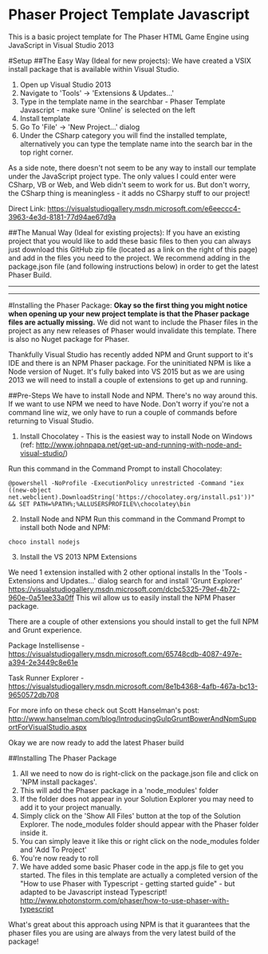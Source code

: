 Phaser Project Template Javascript
==================================

This is a basic project template for The Phaser HTML Game Engine using JavaScript in Visual Studio 2013

#Setup
##The Easy Way (Ideal for new projects):
We have created a VSIX install package that is available within Visual Studio.

1. Open up Visual Studio 2013
2. Navigate to 'Tools' -> 'Extensions & Updates...'
3. Type in the template name in the searchbar - Phaser Template Javascript - make sure 'Online' is selected on the left
4. Install template
5. Go To 'File' -> 'New Project...' dialog
6. Under the CSharp category you will find the installed template, alternatively you can type the template name into the search bar in the top right corner.

As a side note, there doesn't not seem to be any way to install our template under the JavaScript project type. The only values I could enter were CSharp, VB or Web, and Web didn't seem to work for us. But don't worry, the CSharp thing is meaningless - it adds no CSharpy stuff to our project!

Direct Link:
https://visualstudiogallery.msdn.microsoft.com/e6eeccc4-3963-4e3d-8181-77d94ae67d9a

##The Manual Way (Ideal for existing projects):
If you have an existing project that you would like to add these basic files to then you can always just download this GitHub zip file (located as a link on the right of this page) and add in the files you need to the project. We recommend adding in the package.json file (and following instructions below) in order to get the latest Phaser Build.

---
---

#Installing the Phaser Package:
**Okay so the first thing you might notice when opening up your new project template is that the Phaser package files are actually missing.**
We did not want to include the Phaser files in the project as any new releases of Phaser would invalidate this template.
There is also no Nuget package for Phaser.

Thankfully Visual Studio has recently added NPM and Grunt support to it's IDE and there is an NPM Phaser package. For the uninitiated NPM is like a Node version of Nuget. It's fully baked into VS 2015 but as we are using 2013 we will need to install a couple of extensions to get up and running.

##Pre-Steps
We have to install Node and NPM. There's no way around this. If we want to use NPM we need to have Node. Don't worry if you're not a command line wiz, we only have to run a couple of commands before returning to Visual Studio.

1. Install Chocolatey - This is the easiest way to install Node on Windows (ref: http://www.johnpapa.net/get-up-and-running-with-node-and-visual-studio/)

Run this command in the Command Prompt to install Chocolatey:

  ```
  @powershell -NoProfile -ExecutionPolicy unrestricted -Command "iex ((new-object     net.webclient).DownloadString('https://chocolatey.org/install.ps1'))" && SET PATH=%PATH%;%ALLUSERSPROFILE%\chocolatey\bin
  ```

2. Install Node and NPM
Run this command in the Command Prompt to install both Node and NPM:

  ```
  choco install nodejs
  ```

3. Install the VS 2013 NPM Extensions

  We need 1 extension installed with 2 other optional installs
  In the 'Tools - Extensions and Updates...' dialog search for and install 'Grunt Explorer'
  https://visualstudiogallery.msdn.microsoft.com/dcbc5325-79ef-4b72-960e-0a51ee33a0ff
  This wil allow us to easily install the NPM Phaser package.

There are a couple of other extensions you should install to get the full NPM and Grunt experience.

Package Instellisense - https://visualstudiogallery.msdn.microsoft.com/65748cdb-4087-497e-a394-2e3449c8e61e

Task Runner Explorer - https://visualstudiogallery.msdn.microsoft.com/8e1b4368-4afb-467a-bc13-9650572db708

For more info on these check out Scott Hanselman's post: http://www.hanselman.com/blog/IntroducingGulpGruntBowerAndNpmSupportForVisualStudio.aspx

Okay we are now ready to add the latest Phaser build

##Installing The Phaser Package
1. All we need to now do is right-click on the package.json file and click on 'NPM install packages'.
2. This will add the Phaser package in a 'node_modules' folder
3. If the folder does not appear in your Solution Explorer you may need to add it to your project manually.
4. Simply click on the 'Show All Files' button at the top of the Solution Explorer. The node_modules folder should appear with the Phaser folder inside it.
5. You can simply leave it like this or right click on the node_modules folder and 'Add To Project'
6. You're now ready to roll
7. We have added some basic Phaser code in the app.js file to get you started. The files in this template are actually a completed version of the "How to use Phaser with Typescript - getting started guide" - but adapted to be Javascript instead Typescript! http://www.photonstorm.com/phaser/how-to-use-phaser-with-typescript

What's great about this approach using NPM is that it guarantees that the phaser files you are using are always from the very latest build of the package!
